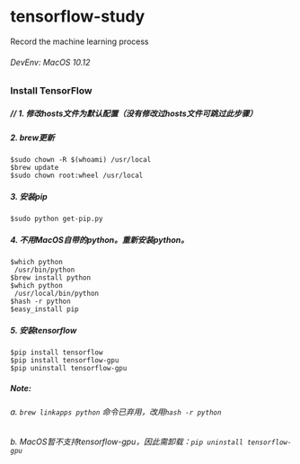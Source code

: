 # tensorflow-study
Record the machine learning process </n>
###### DevEnv: MacOS 10.12

### Install TensorFlow

##### // 1. 修改hosts文件为默认配置（没有修改过hosts文件可跳过此步骤）

##### 2. brew更新
```
$sudo chown -R $(whoami) /usr/local
$brew update
$sudo chown root:wheel /usr/local
```

##### 3. 安装pip
```
$sudo python get-pip.py
```

##### 4. 不用MacOS自带的python。重新安装python。
```
$which python
 /usr/bin/python
$brew install python
$which python
 /usr/local/bin/python
$hash -r python
$easy_install pip
```

##### 5. 安装tensorflow
```
$pip install tensorflow
$pip install tensorflow-gpu
$pip uninstall tensorflow-gpu
```

##### Note:
######   a. `brew linkapps python` 命令已弃用，改用`hash -r python`
######   b. MacOS暂不支持tensorflow-gpu，因此需卸载：`pip uninstall tensorflow-gpu`
